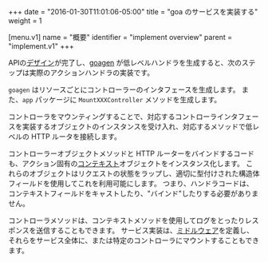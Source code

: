 +++
date = "2016-01-30T11:01:06-05:00"
title = "goa のサービスを実装する"
weight = 1

[menu.v1]
name = "概要"
identifier = "implement overview"
parent = "implement.v1"
+++

APIの[デザイン](/ja/v1/design/overview)が完了し、[goagen](/ja/v1/implement/goagen) が低レベルハンドラを生成すると、次のステップは実際のアクションハンドラの実装です。

`goagen` はリソースごとにコントローラーのインタフェースを生成します。
また、`app` パッケージに `MountXXXController` メソッドを生成します。


コントローラをマウンティングすることで、対応するコントローラインタフェースを実装するオブジェクトのインスタンスを受け入れ、対応するメソッドで低レベルの HTTP ルータを接続します。

コントローラーオブジェクトメソッドと HTTP ルーターをバインドするコードも、アクション固有の[コンテキスト](/ja/v1/implement/context)オブジェクトをインスタンス化します。
これらのオブジェクトはリクエストの状態をラップし、適切に型付けされた構造体フィールドを使用してこれを利用可能にします。
つまり、ハンドラコードは、コンテキストフィールドをキャストしたり、"バインド"したりする必要がありません。

コントローラメソッドは、コンテキストメソッドを使用してログをとったりレスポンスを送信することもできます。
サービス実装は、[ミドルウェア](/ja/v1/implement/middleware)を定義し、それらをサービス全体に、または特定のコントローラにマウントすることもできます。
